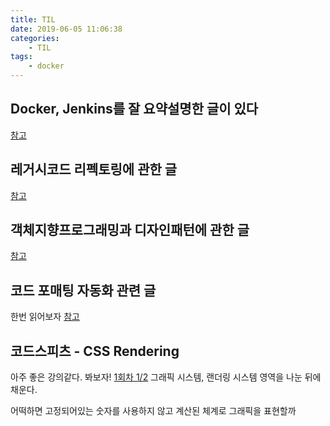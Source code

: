 ```yaml
---
title: TIL
date: 2019-06-05 11:06:38
categories:
    - TIL
tags:
    - docker
---
```


## Docker, Jenkins를 잘 요약설명한 글이 있다

[참고](https://tora-it-kingdom.tistory.com/21)

## 레거시코드 리펙토링에 관한 글

[참고](https://chodragon9.github.io//blog/legacy-code-to-easy-code-2/)

## 객체지향프로그래밍과 디자인패턴에 관한 글

[참고](https://hanwong.github.io/2019/06/02/codespitz-01/index.html)

## 코드 포매팅 자동화 관련 글

한번 읽어보자
[참고](https://jbee.io/web/formatting-code-automatically/?fbclid=IwAR2MR1WBkvlR_-r_RLSnEopaAvIvQ_CVc8oZT1LLRZ4VPLWkYYtSdJtSA1s)

## 코드스피츠 - CSS Rendering

아주 좋은 강의같다. 봐보자!
[1회차 1/2](https://youtu.be/_o1zsrBkZyg)
그래픽 시스템, 랜더링 시스템
영역을 나눈 뒤에 채운다.

어떡하면 고정되어있는 숫자를 사용하지 않고 계산된 체계로 그래픽을 표현할까

